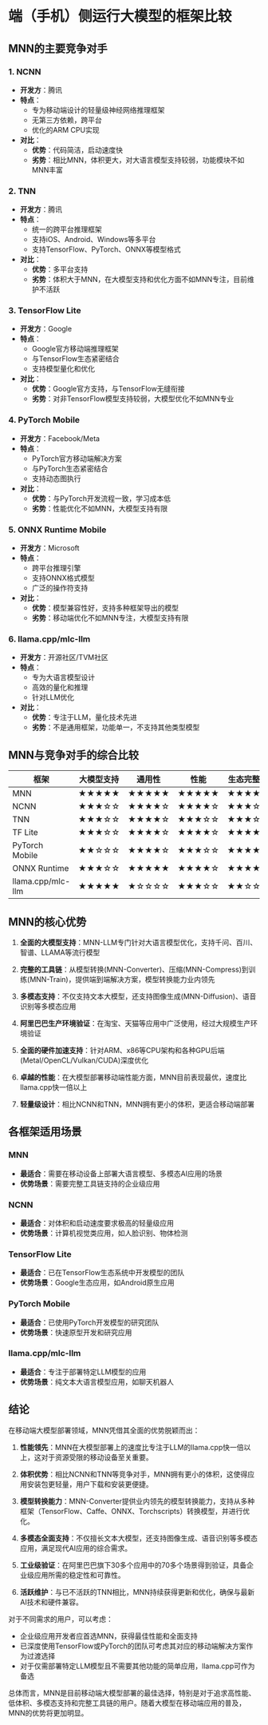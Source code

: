 # 端（手机）侧运行大模型的框架比较

## MNN的主要竞争对手

### 1. **NCNN**
- **开发方**：腾讯
- **特点**：
  - 专为移动端设计的轻量级神经网络推理框架
  - 无第三方依赖，跨平台
  - 优化的ARM CPU实现
- **对比**：
  - **优势**：代码简洁，启动速度快
  - **劣势**：相比MNN，体积更大，对大语言模型支持较弱，功能模块不如MNN丰富

### 2. **TNN**
- **开发方**：腾讯
- **特点**：
  - 统一的跨平台推理框架
  - 支持iOS、Android、Windows等多平台
  - 支持TensorFlow、PyTorch、ONNX等模型格式
- **对比**：
  - **优势**：多平台支持
  - **劣势**：体积大于MNN，在大模型支持和优化方面不如MNN专注，目前维护不活跃

### 3. **TensorFlow Lite**
- **开发方**：Google
- **特点**：
  - Google官方移动端推理框架
  - 与TensorFlow生态紧密结合
  - 支持模型量化和优化
- **对比**：
  - **优势**：Google官方支持，与TensorFlow无缝衔接
  - **劣势**：对非TensorFlow模型支持较弱，大模型优化不如MNN专业

### 4. **PyTorch Mobile**
- **开发方**：Facebook/Meta
- **特点**：
  - PyTorch官方移动端解决方案
  - 与PyTorch生态紧密结合
  - 支持动态图执行
- **对比**：
  - **优势**：与PyTorch开发流程一致，学习成本低
  - **劣势**：性能优化不如MNN，大模型支持有限

### 5. **ONNX Runtime Mobile**
- **开发方**：Microsoft
- **特点**：
  - 跨平台推理引擎
  - 支持ONNX格式模型
  - 广泛的操作符支持
- **对比**：
  - **优势**：模型兼容性好，支持多种框架导出的模型
  - **劣势**：移动端优化不如MNN专注，大模型支持有限

### 6. **llama.cpp/mlc-llm**
- **开发方**：开源社区/TVM社区
- **特点**：
  - 专为大语言模型设计
  - 高效的量化和推理
  - 针对LLM优化
- **对比**：
  - **优势**：专注于LLM，量化技术先进
  - **劣势**：不是通用框架，功能单一，不支持其他类型模型

## MNN与竞争对手的综合比较

| 框架 | 大模型支持 | 通用性 | 性能 | 生态完整度 | 部署便捷性 | 社区活跃度 | 体积 | 模型转换 |
|------|------------|--------|------|------------|------------|------------|------|----------|
| MNN | ★★★★★ | ★★★★★ | ★★★★★ | ★★★★☆ | ★★★★☆ | ★★★★☆ | ★★★★★ | ★★★★★ |
| NCNN | ★★★☆☆ | ★★★★☆ | ★★★★☆ | ★★★☆☆ | ★★★★☆ | ★★★★★ | ★★★☆☆ | ★★★☆☆ |
| TNN | ★★★☆☆ | ★★★★☆ | ★★★☆☆ | ★★★☆☆ | ★★★☆☆ | ★★☆☆☆ | ★★★☆☆ | ★★★☆☆ |
| TF Lite | ★★★☆☆ | ★★★★☆ | ★★★★☆ | ★★★★★ | ★★★☆☆ | ★★★★★ | ★★★☆☆ | ★★★★☆ |
| PyTorch Mobile | ★★☆☆☆ | ★★★★☆ | ★★★☆☆ | ★★★★☆ | ★★★★☆ | ★★★★☆ | ★★★☆☆ | ★★★★☆ |
| ONNX Runtime | ★★★☆☆ | ★★★★★ | ★★★★☆ | ★★★★☆ | ★★★☆☆ | ★★★★☆ | ★★★☆☆ | ★★★★☆ |
| llama.cpp/mlc-llm | ★★★★★ | ★☆☆☆☆ | ★★★☆☆ | ★★☆☆☆ | ★★★☆☆ | ★★★★★ | ★★★★☆ | ★★☆☆☆ |

## MNN的核心优势

1. **全面的大模型支持**：MNN-LLM专门针对大语言模型优化，支持千问、百川、智谱、LLAMA等流行模型

2. **完整的工具链**：从模型转换(MNN-Converter)、压缩(MNN-Compress)到训练(MNN-Train)，提供端到端解决方案，模型转换能力业内领先

3. **多模态支持**：不仅支持文本大模型，还支持图像生成(MNN-Diffusion)、语音识别等多模态应用

4. **阿里巴巴生产环境验证**：在淘宝、天猫等应用中广泛使用，经过大规模生产环境验证

5. **全面的硬件加速支持**：针对ARM、x86等CPU架构和各种GPU后端(Metal/OpenCL/Vulkan/CUDA)深度优化

6. **卓越的性能**：在大模型部署移动端性能方面，MNN目前表现最优，速度比llama.cpp快一倍以上

7. **轻量级设计**：相比NCNN和TNN，MNN拥有更小的体积，更适合移动端部署

## 各框架适用场景

### MNN
- **最适合**：需要在移动设备上部署大语言模型、多模态AI应用的场景
- **优势场景**：需要完整工具链支持的企业级应用

### NCNN
- **最适合**：对体积和启动速度要求极高的轻量级应用
- **优势场景**：计算机视觉类应用，如人脸识别、物体检测

### TensorFlow Lite
- **最适合**：已在TensorFlow生态系统中开发模型的团队
- **优势场景**：Google生态应用，如Android原生应用

### PyTorch Mobile
- **最适合**：已使用PyTorch开发模型的研究团队
- **优势场景**：快速原型开发和研究应用

### llama.cpp/mlc-llm
- **最适合**：专注于部署特定LLM模型的应用
- **优势场景**：纯文本大语言模型应用，如聊天机器人

## 结论

在移动端大模型部署领域，MNN凭借其全面的优势脱颖而出：

1. **性能领先**：MNN在大模型部署上的速度比专注于LLM的llama.cpp快一倍以上，这对于资源受限的移动设备至关重要。

2. **体积优势**：相比NCNN和TNN等竞争对手，MNN拥有更小的体积，这使得应用安装包更轻量，用户下载和安装更便捷。

3. **模型转换能力**：MNN-Converter提供业内领先的模型转换能力，支持从多种框架（TensorFlow、Caffe、ONNX、Torchscripts）转换模型，并进行优化。

4. **多模态全面支持**：不仅擅长文本大模型，还支持图像生成、语音识别等多模态应用，满足现代AI应用的综合需求。

5. **工业级验证**：在阿里巴巴旗下30多个应用中的70多个场景得到验证，具备企业级应用所需的稳定性和可靠性。

6. **活跃维护**：与已不活跃的TNN相比，MNN持续获得更新和优化，确保与最新AI技术和硬件兼容。

对于不同需求的用户，可以考虑：
- 企业级应用开发者应首选MNN，获得最佳性能和全面支持
- 已深度使用TensorFlow或PyTorch的团队可考虑其对应的移动端解决方案作为过渡选择
- 对于仅需部署特定LLM模型且不需要其他功能的简单应用，llama.cpp可作为备选

总体而言，MNN是目前移动端大模型部署的最佳选择，特别是对于追求高性能、低体积、多模态支持和完整工具链的用户。随着大模型在移动端应用的普及，MNN的优势将更加明显。